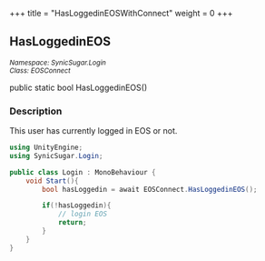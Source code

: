 +++
title = "HasLoggedinEOSWithConnect"
weight = 0
+++

## HasLoggedinEOS
<small>*Namespace: SynicSugar.Login* <br>
*Class: EOSConnect* </small>

public static bool HasLoggedinEOS()


### Description
This user has currently logged in EOS or not.

```cs
using UnityEngine;
using SynicSugar.Login;

public class Login : MonoBehaviour {
    void Start(){
        bool hasLoggedin = await EOSConnect.HasLoggedinEOS();

        if(!hasLoggedin){
            // login EOS
            return;
        }
    }
}
```
